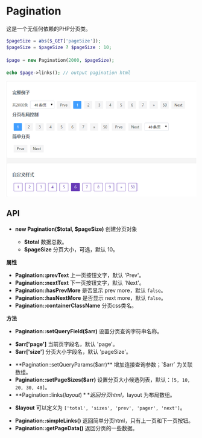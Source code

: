 # Pagination

这是一个无任何依赖的PHP分页类。

```php
$pageSize = abs($_GET['pageSize']);
$pageSize = $pageSize ? $pageSize : 10;

$page = new Pagination(2000, $pageSize);

echo $page->links(); // output pagination html
```

![](20190315125624.png)

## API

+ **new Pagination($total, $pageSize)** 创建分页对象

  - **$total** 数据总数。
  - **$pageSize** 分页大小，可选，默认 10。


**属性**

 + **Pagination::prevText** 上一页按钮文字，默认 'Prev'。
 + **Pagination::nextText** 下一页按钮文字，默认 'Next'。
 + **Pagination::hasPrevMore** 是否显示 prev more，默认 `false`。
 + **Pagination::hasNextMore** 是否显示 next more，默认 `false`。
 + **Pagination::containerClassName** 分页css类名。

**方法**

 + **Pagination::setQueryField($arr)** 设置分页查询字符串名称。
  - **$arr['page']** 当前页字段名，默认 'page'。
  - **$arr['size']** 分页大小字段名，默认 'pageSize'。

 + **Pagination::setQueryParams($arr)** 增加连接查询参数；`$arr` 为关联数组。
 + **Pagination::setPageSizes($arr)** 设置分页大小候选列表，默认：`[5, 10, 20, 30, 40]`。
 + **Pagination::links($layout)** 返回分页html，$layout 为布局数组。
  - **$layout** 可以定义为 `['total', 'sizes', 'prev', 'pager', 'next']`。
 + **Pagination::simpleLinks()** 返回简单分页html，只有上一页和下一页按钮。
 + **Pagination::getPageData()** 返回分页的一些数据。
